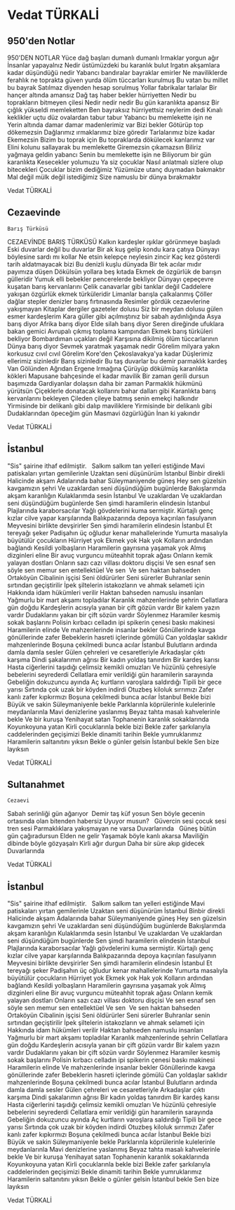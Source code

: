 # Vedat TÜRKALİ

## 950'den Notlar

950'DEN NOTLAR
Yüce dağ başları dumanlı
    dumanlı
Irmaklar yorgun ağır
İnsanlar yapayalnız
Nedir üstümüzdeki bu karanlık
    bulut
Irgatın akşamlara kadar düşündüğü
    nedir
Yabancı bandıralar bayraklar
    emirler
Ne maviliklerde ferahlık ne
    toprakta güven
yurda ölüm tüccarları
    kurulmuş
Bu vatan bu millet bu bayrak
Satılmaz diyenden hesap
    sorulmuş
Yollar fabrikalar tarlalar
Bir hançer altında amansız
Dağ taş haber bekler hürriyetten
Nedir bu toprakların bitmeyen
    çilesi
Nedir nedir nedir
Bu gün karanlıkta apansız
Bir çığlık yükseldi
    memleketten
Ben bayraksız hürriyettsiz
    neylerim dedi
Kınalı keklikler uçtu düz
    ovalardan tabur tabur
Yabancı bu memlekette işin
    ne
Yerin altında damar damar
    madenlerimiz var
Bizi bekler
Götürüp top dökemezsin
Dağlarımız ırmaklarımız
    bize göredir
Tarlalarımız bize kadar
Ekemezsin
Bizim bu toprak için
Bu topraklarda dökülecek
    kanlarımız var
Elini kolunu sallayarak bu
    memlekette
Giremezsin çıkamazsın
Biliriz yağmaya geldin yabancı
Senin bu memlekette işin ne
Biliyorum bir gün karanlıkta
Kesecekler yolumuzu
Ya siz çocuklar
Nasıl anlatmalı sizlere olup
    bitecekleri
Çocuklar bizim dediğimiz
Yüzümüze utanç duymadan
    bakmaktır
Mal değil mülk değil istediğimiz
Size namuslu bir dünya bırakmaktır

Vedat TÜRKALİ

## Cezaevinde
    Barış Türküsü

CEZAEVİNDE BARIŞ TÜRKÜSÜ
Kalkın kardeşler ışıklar
    görünmeye başladı
Eski duvarlar değil bu
    duvarlar
Bir ak kuş gelip kondu kara
    çatıya
Dünyayı böylesine sardı mı
    kollar
Ne etsin kelepçe neylesin
    zincir
Kaç kez gösterdi tarih
    aldatmayacak bizi
Bu denizli kuşlu dünyada
Bir tek acılar mıdır payımıza
    düşen
Dökülsün yollara beş kıtada
Ekmek de özgürlük de barışın
    gülleridir
Yumuk elli bebekler
    pencerelerde bekliyor
Dünyayı çepeçevre kuşatan
    barış kervanlarını
Çelik canavarlar gibi tanklar
    değil
Caddelere yakışan özgürlük
    ekmek türküleridir
Limanlar barışla çalkalanmış
Çöller dağlar stepler
    denizler barış fırtınasında
Resimler gördük cezaevlerine
    yakışmayan
Kitaplar dergiler gazeteler
    dolusu
Siz bir meydan dolusu gülen
    esmer kardeşlerim
Kara güller gibi açılmıştınız
    bir sabah aydınlığında
Asya barış diyor Afrika barış
    diyor
Elde silah barış diyor
Seren direğinde ufuklara
    bakan gemici
Avrupalı çıkmış toplama
    kampından
Ekmek barış türküleri
    bekliyor
Bombardıman uçakları değil
Karşısına dikilmiş ölüm
    tüccarlarının 
Dünya barış diyor
Sevmek yaratmak yaşamak nedir
Görelim milyara yakın
    korkusuz cıvıl cıvıl
Görelim Kore'den Çekoslavakya'ya
    kadar
Düşlerimiz ellerimiz
    sizinledir
Barış sizinledir
Bu taş duvarlar bu demir
    parmaklık kardeş
Van Gölünden Ağrıdan
    Ergene Irmağına
Çürüyüp dökülmüş
    karanlıkta kökleri
Mapusane bahçesinde el kadar
    mavilik
Bir zaman gerili dursun başımızda
Gardiyanlar dolaşsın daha
    bir zaman
Parmaklık hükmünü yürütsün
Çiçeklerle donatacak kollarını
    bahar dalları gibi
Karanlıkta barış kervanlarını
    bekleyen
Çileden çileye batmış
    senin emekçi halkındır
Yirmisinde bir delikanlı gibi
    dalıp maviliklere
Yirmisinde bir delikanlı gibi
Dudaklarından öpeceğim gün
Masmavi özgürlüğün
İnan ki yakındır

Vedat TÜRKALİ

## İstanbul

"Sis" şairine ithaf edilmiştir.
 
Salkım salkım tan yelleri
    estiğinde
Mavi patiskaları yırtan
    gemilerinle
Uzaktan seni düşünürüm İstanbul
Binbir direkli Halicinde akşam
Adalarında bahar
Süleymaniyende güneş
Hey sen güzelsin kavgamızın
    şehri
Ve uzaklardan seni düşündüğüm
    bugünlerde
Bakışlarımda akşam karanlığın
Kulaklarımda sesin İstanbul
Ve uzaklardan
Ve uzaklardan seni düşündüğüm
    bugünlerde
Sen şimdi haramilerin
    elindesin İstanbul
Plajlarında karaborsacılar
Yağlı gövdelerini kuma
    sermiştir.
Kürtajlı genç kızlar cilve
    yapar karşılarında
Balıkpazarında depoya kaçırılan
    fasulyanın
Meyvesini birlikte devşirirler
Sen şimdi haramilerin
    elindesin İstanbul
Et tereyağı şeker
Padişahın üç oğludur
    kenar mahallelerinde
Yumurta masalıyla büyütülür
    çocukların
Hürriyet yok
Ekmek yok
Hak yok
Kolların ardından bağlandı
Kesildi yolbaşların
Haramilerin gayrısına yaşamak
    yok
Almış dizginleri eline
Bir avuç vurguncu müteahhit
    toprak ağası
Onların kemik yalayan dostları
Onların sazı cazı villası
    doktoru dişçisi
Ve sen esnaf sen söyle sen
    memur sen entellektüel
Ve sen 
Ve sen haktan bahseden Ortaköyün
    Cibalinin işçisi
Seni öldürürler
Seni sürerler
Buhranlar senin sırtından geçiştirilir
İpek şiltelerin istakozların
ve ahmak selameti için
Hakkında idam hükümleri
    verilir
Haktan bahseden namuslu
    insanları
Yağmurlu bir mart akşamı
    topladılar
Karanlık mahzenlerinde şehrin
Cellatlara gün doğdu
Kardeşlerin acısıyla yanan
    bir çift gözün vardır
Bir kalem yazın vardır
Dudaklarını yakan bir çift
    sözün vardır
Söylenmez
Haramiler kesmiş sokak başlarını
Polisin kırbacı celladın
    ipi spikerin çenesi baskı makinesi
Haramilerin elinde
Ve mahzenlerinde insanlar
    bekler
Gönüllerinde kavga gönüllerinde
    zafer
Bebeklerin hasreti içlerinde
    gömülü
Can yoldaşlar saklıdır
    mahzenlerinde
Boşuna çekilmedi bunca acılar
    İstanbul
Bulutların ardında damla
    damla sesler
Gülen çehreleri ve
    cesaretleriyle
Arkadaşlar çıktı karşıma
Dindi şakalarımın ağrısı
Bir kadın yoldaş tanırdım
Bir kardeş karısı
Hasta ciğerlerini taşıdığı
    çelimsiz kemikli omuzları
Ve hüzünlü çehresiyle
    bebelerini seyrederdi
Cellatlara emir verildiği gün
    haramilerin sarayında
Gebeliğin dokuzuncu ayında
Aç kurtların varoşlara saldırdığı
Tipili bir gece yarısı
Sırtında çok uzak bir köyden
    indirdi
Otuzbeş kiloluk sırrımızı
Zafer kanlı zafer kıpkırmızı
Boşuna çekilmedi bunca acılar
    İstanbul
Bekle bizi
Büyük ve sakin Süleymaniyenle
    bekle
Parklarınla köprülerinle
    kulelerinle meydanlarınla
Mavi denizlerine yaslanmış
Beyaz tahta masalı
    kahvelerinle bekle
Ve bir kuruşa Yenihayat satan
Tophanenin karanlık sokaklarında
Koyunkoyuna yatan
Kirli çocuklarınla bekle
    bizi
Bekle zafer şarkılarıyla
    caddelerinden geçişimizi
Bekle dinamiti tarihin
Bekle yumruklarımız
Haramilerin saltanıtını yıksın
Bekle o günler gelsin İstanbul
    bekle
Sen bize layıksın

Vedat TÜRKALİ

## Sultanahmet
    Cezaevi

Sabah serinliği gün ağarıyor  
Demir taş küf yosun 
Sen böyle gecenin ortasında 
olan bitenden habersiz 
Uyuyor musun? 
  
Güvercin sesi çocuk sesi tren sesi 
Parmaklıklara yakışmayan ne varsa 
Duvarlarında 
  
Güneş bütün gün çağıradursun 
Elden ne gelir 
Yaşamak böyle kanlı akarsa 
Maviliğin dibinde böyle gözyaşalrı 
Kirli ağır durgun 
Daha bir süre akıp gidecek Duvarlarında

Vedat TÜRKALİ

## İstanbul

"Sis" şairine ithaf edilmiştir.
 
Salkım salkım tan yelleri
    estiğinde
Mavi patiskaları yırtan
    gemilerinle
Uzaktan seni düşünürüm İstanbul
Binbir direkli Halicinde akşam
Adalarında bahar
Süleymaniyende güneş
Hey sen güzelsin kavgamızın
    şehri
Ve uzaklardan seni düşündüğüm
    bugünlerde
Bakışlarımda akşam karanlığın
Kulaklarımda sesin İstanbul
Ve uzaklardan
Ve uzaklardan seni düşündüğüm
    bugünlerde
Sen şimdi haramilerin
    elindesin İstanbul
Plajlarında karaborsacılar
Yağlı gövdelerini kuma
    sermiştir.
Kürtajlı genç kızlar cilve
    yapar karşılarında
Balıkpazarında depoya kaçırılan
    fasulyanın
Meyvesini birlikte devşirirler
Sen şimdi haramilerin
    elindesin İstanbul
Et tereyağı şeker
Padişahın üç oğludur
    kenar mahallelerinde
Yumurta masalıyla büyütülür
    çocukların
Hürriyet yok
Ekmek yok
Hak yok
Kolların ardından bağlandı
Kesildi yolbaşların
Haramilerin gayrısına yaşamak
    yok
Almış dizginleri eline
Bir avuç vurguncu müteahhit
    toprak ağası
Onların kemik yalayan dostları
Onların sazı cazı villası
    doktoru dişçisi
Ve sen esnaf sen söyle sen
    memur sen entellektüel
Ve sen 
Ve sen haktan bahseden Ortaköyün
    Cibalinin işçisi
Seni öldürürler
Seni sürerler
Buhranlar senin sırtından geçiştirilir
İpek şiltelerin istakozların
ve ahmak selameti için
Hakkında idam hükümleri
    verilir
Haktan bahseden namuslu
    insanları
Yağmurlu bir mart akşamı
    topladılar
Karanlık mahzenlerinde şehrin
Cellatlara gün doğdu
Kardeşlerin acısıyla yanan
    bir çift gözün vardır
Bir kalem yazın vardır
Dudaklarını yakan bir çift
    sözün vardır
Söylenmez
Haramiler kesmiş sokak başlarını
Polisin kırbacı celladın
    ipi spikerin çenesi baskı makinesi
Haramilerin elinde
Ve mahzenlerinde insanlar
    bekler
Gönüllerinde kavga gönüllerinde
    zafer
Bebeklerin hasreti içlerinde
    gömülü
Can yoldaşlar saklıdır
    mahzenlerinde
Boşuna çekilmedi bunca acılar
    İstanbul
Bulutların ardında damla
    damla sesler
Gülen çehreleri ve
    cesaretleriyle
Arkadaşlar çıktı karşıma
Dindi şakalarımın ağrısı
Bir kadın yoldaş tanırdım
Bir kardeş karısı
Hasta ciğerlerini taşıdığı
    çelimsiz kemikli omuzları
Ve hüzünlü çehresiyle
    bebelerini seyrederdi
Cellatlara emir verildiği gün
    haramilerin sarayında
Gebeliğin dokuzuncu ayında
Aç kurtların varoşlara saldırdığı
Tipili bir gece yarısı
Sırtında çok uzak bir köyden
    indirdi
Otuzbeş kiloluk sırrımızı
Zafer kanlı zafer kıpkırmızı
Boşuna çekilmedi bunca acılar
    İstanbul
Bekle bizi
Büyük ve sakin Süleymaniyenle
    bekle
Parklarınla köprülerinle
    kulelerinle meydanlarınla
Mavi denizlerine yaslanmış
Beyaz tahta masalı
    kahvelerinle bekle
Ve bir kuruşa Yenihayat satan
Tophanenin karanlık sokaklarında
Koyunkoyuna yatan
Kirli çocuklarınla bekle
    bizi
Bekle zafer şarkılarıyla
    caddelerinden geçişimizi
Bekle dinamiti tarihin
Bekle yumruklarımız
Haramilerin saltanıtını yıksın
Bekle o günler gelsin İstanbul
    bekle
Sen bize layıksın

Vedat TÜRKALİ